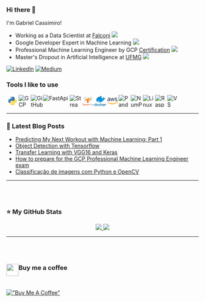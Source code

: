### Hi there 👋

I'm Gabriel Cassimiro!

- Working as a Data Scientist at [Falconi](https://www.falconi.com/)   <img height="20" src="https://avatars.githubusercontent.com/u/43240208?s=200&v=4">
- Google Developer Expert in Machine Learning <img height="15" src="https://seeklogo.com/images/G/google-developers-logo-3FB15D7DCE-seeklogo.com.png"> 
- Professional Machine Learning Engineer by GCP [Certification](https://v2.credential.net/a22e48fd-7868-471a-be1b-87aad61518ac#gs.id2v7d)   <img height="30" src="https://api.accredible.com/v1/frontend/credential_website_embed_image/badge/42830917">
- Master's Dropout in Artificial Intelligence at [UFMG](https://ufmg.br/)   <img height="20" src="https://lh6.googleusercontent.com/-YfNK5GDn3xg/AAAAAAAAAAI/AAAAAAAAAAA/ewV9vgSD6B0/s60-p-k-no-ns-nd/photo.jpg">


[![LinkedIn](https://img.shields.io/badge/LinkedIn-%230077B5.svg?&style=flat-square&logo=linkedin&logoColor=white)](https://www.linkedin.com/in/gabriel-cassimiro/)
[![Medium](https://img.shields.io/badge/medium-black?&style=flat-square&logo=medium&logoColor=white)](https://gabrielcassimiro17.medium.com/)

### Tools I like to use

<img align="left" alt="Python" height="32" width="32" src="https://raw.githubusercontent.com/github/explore/80688e429a7d4ef2fca1e82350fe8e3517d3494d/topics/python/python.png" />
<img align="left" alt="GCP" height="32" width="32" src="https://camo.githubusercontent.com/77df73190229ae53c3dc437f9168daa0c34e84112c8bfd5418dd54c1ccd984cf/68747470733a2f2f7777772e67656e642e636f2f68732d66732f68756266732f6763702d6c6f676f2d636c6f75642e706e673f77696474683d373330266e616d653d6763702d6c6f676f2d636c6f75642e706e67" />
<img align="left" alt="GitHub" height="32" width="32" src="https://cdn.jsdelivr.net/npm/simple-icons@v5/icons/github.svg" />
<img align="left" alt="FastApi" height="32" width="70" src="https://camo.githubusercontent.com/86d9ca3437f5034da052cf0fd398299292aab0e4479b58c20f2fc37dd8ccbe05/68747470733a2f2f666173746170692e7469616e676f6c6f2e636f6d2f696d672f6c6f676f2d6d617267696e2f6c6f676f2d7465616c2e706e67" />
<img align="left" alt="Streamlit" height="32" width="32" src="https://avatars.githubusercontent.com/u/45109972?s=200&v=4" />
<img align="left" alt="TensorFlow" height="32" width="32" src="https://raw.githubusercontent.com/github/explore/80688e429a7d4ef2fca1e82350fe8e3517d3494d/topics/tensorflow/tensorflow.png" />
<img align="left" alt="Docker" height="32" width="32" src="https://raw.githubusercontent.com/github/explore/80688e429a7d4ef2fca1e82350fe8e3517d3494d/topics/docker/docker.png" />
<img align="left" alt="AWS" height="32" width="32" src="https://raw.githubusercontent.com/github/explore/fbceb94436312b6dacde68d122a5b9c7d11f9524/topics/aws/aws.png" />
<img align="left" alt="Pandas" height="32" width="32" src="https://cdn.jsdelivr.net/npm/simple-icons@v5/icons/pandas.svg" />
<img align="left" alt="NumPy" height="32" width="32" src="https://cdn.jsdelivr.net/npm/simple-icons@v5/icons/numpy.svg" />
<img align="left" alt="Linux" height="32" width="32" src="https://cdn.jsdelivr.net/npm/simple-icons@v5/icons/linux.svg" />
<img align="left" alt="Raspberry Pi" height="32" width="32" src="https://cdn.jsdelivr.net/npm/simple-icons@v5/icons/raspberrypi.svg" />
<img align="left" alt="VS Code" height="32" width="32" src="https://cdn.jsdelivr.net/npm/simple-icons@v5/icons/visualstudiocode.svg" />

<br />
<br />

---


### 📕 Latest Blog Posts
- [Predicting My Next Workout with Machine Learning: Part 1](https://towardsdatascience.com/predicting-my-next-workout-with-machine-learning-part-1-2fdb07f9ded2)
- [Object Detection with Tensorflow](https://towardsdatascience.com/object-detection-with-tensorflow-model-and-opencv-d839f3e42849)
- [Transfer Learning with VGG16 and Keras](https://towardsdatascience.com/transfer-learning-with-vgg16-and-keras-50ea161580b4)
- [How to prepare for the GCP Professional Machine Learning Engineer exam](https://towardsdatascience.com/how-to-prepare-for-the-gcp-professional-machine-learning-engineer-exam-b1c59967355f)
- [Classificação de imagens com Python e OpenCV](https://gabrielcassimiro17.medium.com/classifica%C3%A7%C3%A3o-de-imagens-com-python-e-opencv-4c1edca71510)


---

<br />
<br />

### ⭐ My GitHub Stats

<p align="center">
<a href="https://github.com/gabrielcassimiro17">
  <img height="180em" src="https://github-readme-stats-eight-theta.vercel.app/api?username=gabrielcassimiro17&show_icons=true&theme=algolia&include_all_commits=true&count_private=true"/>
  <img height="180em" src="https://github-readme-stats-eight-theta.vercel.app/api/top-langs/?username=gabrielcassimiro17&layout=compact&langs_count=8&theme=algolia"/>
</a>
</p>

---

<br />
<br />

### <img align="left" height="32" width="32" src="https://cdn.jsdelivr.net/npm/simple-icons@v5/icons/buymeacoffee.svg" /> Buy me a coffee
<br />

[!["Buy Me A Coffee"](https://www.buymeacoffee.com/assets/img/custom_images/orange_img.png)](https://www.buymeacoffee.com/cassimiro)



<!--


**gabrielcassimiro17/gabrielcassimiro17** is a ✨ _special_ ✨ repository because its `README.md` (this file) appears on your GitHub profile.
[![StackShare](http://img.shields.io/badge/tech-stack-0690fa.svg?style=flat)](https://stackshare.io//my-stack)



Here are some ideas to get you started:

- 🔭 I’m currently working on ...
- 🌱 I’m currently learning ...
- 👯 I’m looking to collaborate on ...
- 🤔 I’m looking for help with ...
- 💬 Ask me about ...
- 📫 How to reach me: ...
- 😄 Pronouns: ...
- ⚡ Fun fact: ...
-->
